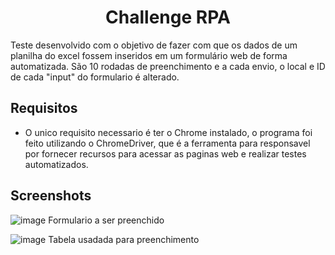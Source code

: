 <h1 align="center"> Challenge RPA</h1>

Teste desenvolvido com o objetivo de fazer com que os dados de um planilha do excel fossem inseridos em um formulário web de forma automatizada. São 10 rodadas de
preenchimento e a cada envio, o local e ID de cada "input" do formulario é alterado.

<h2> Requisitos</h2>

* O unico requisito necessario é ter o Chrome instalado, o programa foi feito utilizando o ChromeDriver, que é a ferramenta para responsavel por fornecer recursos para 
acessar as paginas web e realizar testes automatizados.

<h2> Screenshots</h2>

![image](https://user-images.githubusercontent.com/101616391/224603275-6255c0b8-5435-4cb7-8ada-00862dea116c.png)
Formulario a ser preenchido

![image](https://user-images.githubusercontent.com/101616391/224603464-e0541c8b-4884-4c3a-9a6a-6f81e46a4479.png)
Tabela usadada para preenchimento



